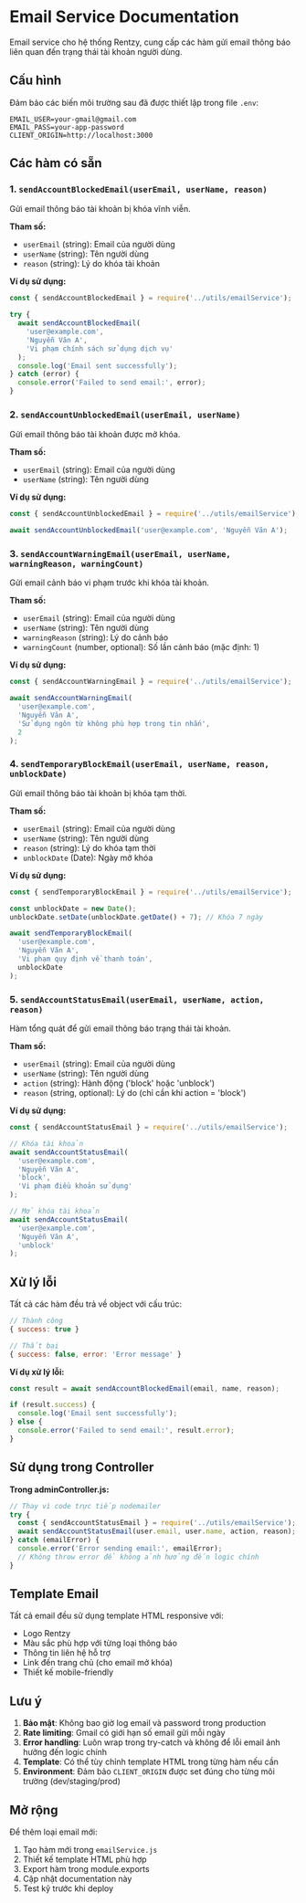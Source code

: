 # Email Service Documentation

Email service cho hệ thống Rentzy, cung cấp các hàm gửi email thông báo liên quan đến trạng thái tài khoản người dùng.

## Cấu hình

Đảm bảo các biến môi trường sau đã được thiết lập trong file `.env`:

```env
EMAIL_USER=your-gmail@gmail.com
EMAIL_PASS=your-app-password
CLIENT_ORIGIN=http://localhost:3000
```

## Các hàm có sẵn

### 1. `sendAccountBlockedEmail(userEmail, userName, reason)`

Gửi email thông báo tài khoản bị khóa vĩnh viễn.

**Tham số:**
- `userEmail` (string): Email của người dùng
- `userName` (string): Tên người dùng
- `reason` (string): Lý do khóa tài khoản

**Ví dụ sử dụng:**
```javascript
const { sendAccountBlockedEmail } = require('../utils/emailService');

try {
  await sendAccountBlockedEmail(
    'user@example.com', 
    'Nguyễn Văn A', 
    'Vi phạm chính sách sử dụng dịch vụ'
  );
  console.log('Email sent successfully');
} catch (error) {
  console.error('Failed to send email:', error);
}
```

### 2. `sendAccountUnblockedEmail(userEmail, userName)`

Gửi email thông báo tài khoản được mở khóa.

**Tham số:**
- `userEmail` (string): Email của người dùng
- `userName` (string): Tên người dùng

**Ví dụ sử dụng:**
```javascript
const { sendAccountUnblockedEmail } = require('../utils/emailService');

await sendAccountUnblockedEmail('user@example.com', 'Nguyễn Văn A');
```

### 3. `sendAccountWarningEmail(userEmail, userName, warningReason, warningCount)`

Gửi email cảnh báo vi phạm trước khi khóa tài khoản.

**Tham số:**
- `userEmail` (string): Email của người dùng
- `userName` (string): Tên người dùng
- `warningReason` (string): Lý do cảnh báo
- `warningCount` (number, optional): Số lần cảnh báo (mặc định: 1)

**Ví dụ sử dụng:**
```javascript
const { sendAccountWarningEmail } = require('../utils/emailService');

await sendAccountWarningEmail(
  'user@example.com', 
  'Nguyễn Văn A', 
  'Sử dụng ngôn từ không phù hợp trong tin nhắn', 
  2
);
```

### 4. `sendTemporaryBlockEmail(userEmail, userName, reason, unblockDate)`

Gửi email thông báo tài khoản bị khóa tạm thời.

**Tham số:**
- `userEmail` (string): Email của người dùng
- `userName` (string): Tên người dùng
- `reason` (string): Lý do khóa tạm thời
- `unblockDate` (Date): Ngày mở khóa

**Ví dụ sử dụng:**
```javascript
const { sendTemporaryBlockEmail } = require('../utils/emailService');

const unblockDate = new Date();
unblockDate.setDate(unblockDate.getDate() + 7); // Khóa 7 ngày

await sendTemporaryBlockEmail(
  'user@example.com', 
  'Nguyễn Văn A', 
  'Vi phạm quy định về thanh toán', 
  unblockDate
);
```

### 5. `sendAccountStatusEmail(userEmail, userName, action, reason)`

Hàm tổng quát để gửi email thông báo trạng thái tài khoản.

**Tham số:**
- `userEmail` (string): Email của người dùng
- `userName` (string): Tên người dùng
- `action` (string): Hành động ('block' hoặc 'unblock')
- `reason` (string, optional): Lý do (chỉ cần khi action = 'block')

**Ví dụ sử dụng:**
```javascript
const { sendAccountStatusEmail } = require('../utils/emailService');

// Khóa tài khoản
await sendAccountStatusEmail(
  'user@example.com', 
  'Nguyễn Văn A', 
  'block', 
  'Vi phạm điều khoản sử dụng'
);

// Mở khóa tài khoản
await sendAccountStatusEmail(
  'user@example.com', 
  'Nguyễn Văn A', 
  'unblock'
);
```

## Xử lý lỗi

Tất cả các hàm đều trả về object với cấu trúc:

```javascript
// Thành công
{ success: true }

// Thất bại
{ success: false, error: 'Error message' }
```

**Ví dụ xử lý lỗi:**
```javascript
const result = await sendAccountBlockedEmail(email, name, reason);

if (result.success) {
  console.log('Email sent successfully');
} else {
  console.error('Failed to send email:', result.error);
}
```

## Sử dụng trong Controller

**Trong adminController.js:**
```javascript
// Thay vì code trực tiếp nodemailer
try {
  const { sendAccountStatusEmail } = require('../utils/emailService');
  await sendAccountStatusEmail(user.email, user.name, action, reason);
} catch (emailError) {
  console.error('Error sending email:', emailError);
  // Không throw error để không ảnh hưởng đến logic chính
}
```

## Template Email

Tất cả email đều sử dụng template HTML responsive với:
- Logo Rentzy
- Màu sắc phù hợp với từng loại thông báo
- Thông tin liên hệ hỗ trợ
- Link đến trang chủ (cho email mở khóa)
- Thiết kế mobile-friendly

## Lưu ý

1. **Bảo mật**: Không bao giờ log email và password trong production
2. **Rate limiting**: Gmail có giới hạn số email gửi mỗi ngày
3. **Error handling**: Luôn wrap trong try-catch và không để lỗi email ảnh hưởng đến logic chính
4. **Template**: Có thể tùy chỉnh template HTML trong từng hàm nếu cần
5. **Environment**: Đảm bảo `CLIENT_ORIGIN` được set đúng cho từng môi trường (dev/staging/prod)

## Mở rộng

Để thêm loại email mới:

1. Tạo hàm mới trong `emailService.js`
2. Thiết kế template HTML phù hợp
3. Export hàm trong module.exports
4. Cập nhật documentation này
5. Test kỹ trước khi deploy